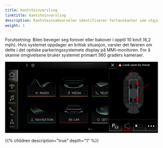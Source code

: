 ```yaml
---
title: Kantsteinvarsling
linktitle: Kantsteinvarsling
description: Kantsteinsadvarselen identifiserer fortauskanter som utgjør en risiko for dekkene eller felgene.
weight: 1
---
```


Forutsetning: Bilen beveger seg forover eller bakover i opptil 10 km/t (6,2 mph). Hvis systemet oppdager en kritisk situasjon, varsler det føreren om dette i det optiske parkeringssystemets display på MMI-monitoren. For å skanne omgivelsene bruker systemet primært 360 graders kameraer.

![Curb warning](curbwarning.jpg "Curb warning in MMI")

{{% children description="true" depth="1" %}}
